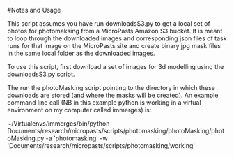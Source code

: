 #Notes and Usage

This script assumes you have run downloadsS3.py to get a local set of photos for photomaksing from a MicroPasts Amazon S3 bucket.
It is meant to loop through the downloaded images and corresponding json files of task runs for that image on the MicroPasts site
and create binary jpg mask files in the same local folder as the downloaded images. 

To use this script, first download a set of images for 3d modelling using the downloadsS3.py script.

The run the photoMasking script pointing to the directory in which these downloads are stored (and where the masks will be created). An example command line call (NB in this example python is working in a virtual environment on my computer called immerges) is:

~/Virtualenvs/immerges/bin/python Documents/research/micropasts/scripts/photomasking/photoMasking/photoMasking.py -a 'photomasking' -w 'Documents/research/micropasts/scripts/photomasking/working'

